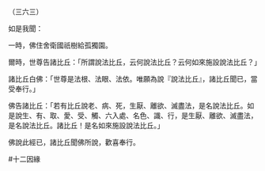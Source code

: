 （三六三）

如是我聞：

一時，佛住舍衛國祇樹給孤獨園。

爾時，世尊告諸比丘：「所謂說法比丘，云何說法比丘？云何如來施設說法比丘？」

諸比丘白佛：「世尊是法根、法眼、法依。唯願為說『說法比丘』，諸比丘聞已，當受奉行。」

佛告諸比丘：「若有比丘說老、病、死，生厭、離欲、滅盡法，是名說法比丘。如是說生、有、取、愛、受、觸、六入處、名色、識、行，是生厭、離欲、滅盡法，是名說法比丘。諸比丘！是名如來施設說法比丘。」

佛說此經已，諸比丘聞佛所說，歡喜奉行。



#十二因緣
